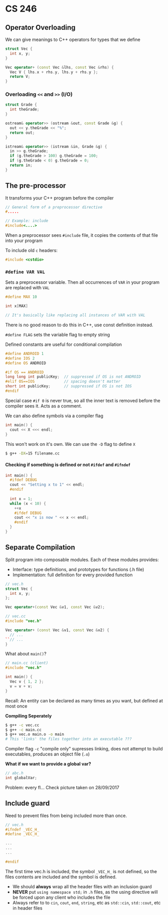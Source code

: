 # CS 246


## Operator Overloading
We can give meanings to C++ operators for types that we define

```c++
struct Vec {
  int x, y;
}

Vec operator+ (const Vec &lhs, const Vec &rhs) {
  Vec V { lhs.x + rhs.y, lhs.y + rhs.y };
  return V;
}
```

### Overloading `<<` and `>>` (I/O)
```c++
struct Grade {
  int theGrade;
}

ostream& operator>> (ostream &out, const Grade &g) {
  out << y.theGrade << "%";
  return out;
}

istream& operator>> (istream &in, Grade &g) {
  in >> g.theGrade;
  if (g.theGrade > 100) g.theGrade = 100;
  if (g.theGrade < 0) g.theGrade = 0;
  return in;
}
```


## The pre-processor
It transforms your C++ program before the compiler

```c++
// General form of a preprocessor directive
#.....

// Example: include
#include<....>
```

When a preprocessor sees `#include` file, it copies the contents of that file into your program

To include old `c` headers:
```c++
#include <cstdio>
```

### `#define VAR VAL`
Sets a preprocessor variable. Then all occurrences of `VAR` in your program are replaced with `VAL`

```c++
#define MAX 10

int x[MAX]

// It's basically like replacing all instances of VAR with VAL
```

There is no good reason to do this in C++, use const definition instead.

`#define FLAG` sets the variable flag to empty string

Defined constants are useful for conditional compilation

```c++
#define ANDROID 1
#define IOS 2
#define OS ANDROID

#if OS == ANDROID
long long int publicKey;  // suppressed if OS is not ANDROID
#elif OS==IOS             // spacing doesn't matter
short int publicKey;      // suppressed if OS is not IOS
#endif

```

Special case
`#if 0` is never true, so all the inner text is removed before the compiler sees it. Acts as a comment.

We can also define symbols via a compiler flag

```c++
int main() {
  cout << X <<< endl;
}
```

This won't work on it's own. We can use the `-D` flag to define `X`

```bash
$ g++ -DX=15 filename.cc
```

#### Checking if something is defined or not `#ifdef` and `#ifndef`
```c++
int main() {
  #ifdef DEBUG
  cout << "Setting x to 1" << endl;
  #endif
  
  int x = 1;
  while (x < 10) {
    ++x
    #ifdef DEBUG
    cout << "x is now " << x << endl;
    #endif
  }
}
```


## Separate Compilation
Split program into composable modules. Each of these modules provides:
  - Interface: type definitions, and prototypes for functions (.h file)
  - Implementation: full definition for every provided function

```c++
// vec.h
struct Vec {
  int x, y;
};

Vec operator+(const Vec &v1, const Vec &v2);
```

```c++
// vec.cc
#include "vec.h"

Vec operator+ (const Vec &v1, const Vec &v2) {
  // ...
``// ...
}
```

What about `main()`?

```c++
// main.cc (client)
#include "vec.h"

int main() {
  Vec v { 1, 2 };
  v = v + v;
}
```

Recall: An entity can be declared as many times as you want, but defined at most once

**Compiling Seperately**
```bash
$ g++ -c vec.cc
$ g++ -c main.cc
$ g++ vec.o main.o -o main
# This 'links' the files together into an executable ???
```

Compiler flag `-c` "compile only" supresses linking, does not attempt to build executables, produces an object file (`.o`)

**What if we want to provide a global var?**
```c++
// abc.h
int globalVar;
```

Problem: every fl... Check picture taken on 28/09/2017


## Include guard
Need to prevent files from being included more than once.

```c++
// vec.h
#ifndef _VEC_H_
#define _VEC_H_

...
...
...

#endif
```

The first time vec.h is included, the symbol `_VEC_H_` is not defined, so the files contents are included and the symbol is defined.

  - We should **always** wrap all the header files with an inclusion guard
  - **NEVER** put `using namespace std;` in `.h` files, as the using directive will be forced upon any client who includes the file
  - Always refer to to `cin`, `cout`, `end`, `string`, etc as `std::cin`, `std::cout`, etc in header files
